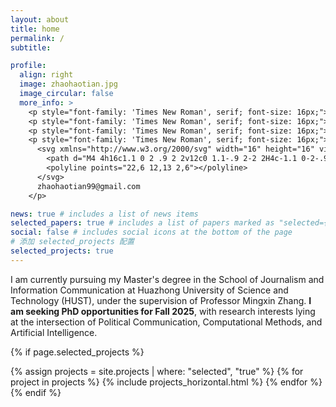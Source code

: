 ```yaml
---
layout: about
title: home
permalink: /
subtitle:  

profile:
  align: right
  image: zhaohaotian.jpg
  image_circular: false
  more_info: >
    <p style="font-family: 'Times New Roman', serif; font-size: 16px;">School of Journalism and Information Communication</p>
    <p style="font-family: 'Times New Roman', serif; font-size: 16px;">Huazhong University of Science and Technology</p>
    <p style="font-family: 'Times New Roman', serif; font-size: 16px;">Wuhan, Hubei, China</p>
    <p style="font-family: 'Times New Roman', serif; font-size: 16px;">
      <svg xmlns="http://www.w3.org/2000/svg" width="16" height="16" viewBox="0 0 24 24" fill="none" stroke="currentColor" stroke-width="2" stroke-linecap="round" stroke-linejoin="round" style="vertical-align: middle; margin-right: 5px;">
        <path d="M4 4h16c1.1 0 2 .9 2 2v12c0 1.1-.9 2-2 2H4c-1.1 0-2-.9-2-2V6c0-1.1.9-2 2-2z"></path>
        <polyline points="22,6 12,13 2,6"></polyline>
      </svg>
      zhaohaotian99@gmail.com
    </p>

news: true # includes a list of news items
selected_papers: true # includes a list of papers marked as "selected={true}"
social: false # includes social icons at the bottom of the page
# 添加 selected_projects 配置
selected_projects: true 
---
```


I am currently pursuing my Master's degree in the School of Journalism and Information Communication at Huazhong University of Science and Technology (HUST), under the supervision of Professor Mingxin Zhang. **I am seeking PhD opportunities for Fall 2025**, with research interests lying at the intersection of Political Communication, Computational Methods, and Artificial Intelligence.


{% if page.selected_projects %}
<div class="projects grid">
  {% assign projects = site.projects | where: "selected", "true" %}
  {% for project in projects %}
    {% include projects_horizontal.html %}
  {% endfor %}
</div>
{% endif %}


<!--🚧 Under construction - like my life, as well as my application materials 😄-->